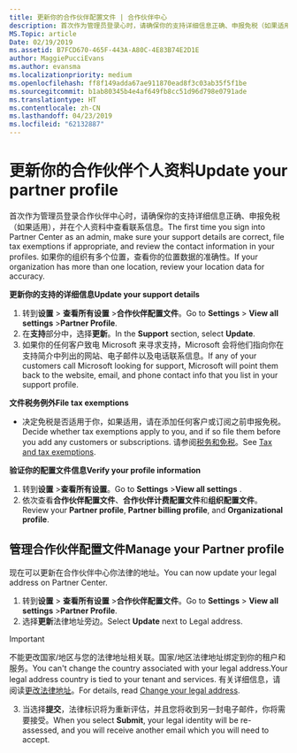```yaml
---
title: 更新你的合作伙伴配置文件 | 合作伙伴中心
description: 首次作为管理员登录心时，请确保你的支持详细信息正确、申报免税（如果适用），并在个人资料中查看联系信息。
MS.Topic: article
Date: 02/19/2019
ms.assetid: B7FCD670-465F-443A-A80C-4E83B74E2D1E
author: MaggiePucciEvans
ms.author: evansma
ms.localizationpriority: medium
ms.openlocfilehash: ff8f149adda67ae911870ead8f3c03ab35f5f1be
ms.sourcegitcommit: b1ab80345b4e4af649fb8cc51d96d798e0791ade
ms.translationtype: HT
ms.contentlocale: zh-CN
ms.lasthandoff: 04/23/2019
ms.locfileid: "62132887"
---
```

# <a name="update-your-partner-profile"></a><span data-ttu-id="3fc73-103">更新你的合作伙伴个人资料</span><span class="sxs-lookup"><span data-stu-id="3fc73-103">Update your partner profile</span></span>


<span data-ttu-id="3fc73-104">首次作为管理员登录合作伙伴中心时，请确保你的支持详细信息正确、申报免税（如果适用），并在个人资料中查看联系信息。</span><span class="sxs-lookup"><span data-stu-id="3fc73-104">The first time you sign into Partner Center as an admin, make sure your support details are correct, file tax exemptions if appropriate, and review the contact information in your profiles.</span></span> <span data-ttu-id="3fc73-105">如果你的组织有多个位置，查看你的位置数据的准确性。</span><span class="sxs-lookup"><span data-stu-id="3fc73-105">If your organization has more than one location, review your location data for accuracy.</span></span>

<span data-ttu-id="3fc73-106">**更新你的支持的详细信息**</span><span class="sxs-lookup"><span data-stu-id="3fc73-106">**Update your support details**</span></span>

1.  <span data-ttu-id="3fc73-107">转到**设置** &gt; **查看所有设置** &gt;**合作伙伴配置文件**。</span><span class="sxs-lookup"><span data-stu-id="3fc73-107">Go to **Settings** &gt; **View all settings** &gt;**Partner Profile**.</span></span>
2.  <span data-ttu-id="3fc73-108">在**支持**部分中，选择**更新**。</span><span class="sxs-lookup"><span data-stu-id="3fc73-108">In the **Support** section, select **Update**.</span></span>
3.  <span data-ttu-id="3fc73-109">如果你的任何客户致电 Microsoft 来寻求支持，Microsoft 会将他们指向你在支持简介中列出的网站、电子邮件以及电话联系信息。</span><span class="sxs-lookup"><span data-stu-id="3fc73-109">If any of your customers call Microsoft looking for support, Microsoft will point them back to the website, email, and phone contact info that you list in your support profile.</span></span>

<span data-ttu-id="3fc73-110">**文件税务例外**</span><span class="sxs-lookup"><span data-stu-id="3fc73-110">**File tax exemptions**</span></span>

-   <span data-ttu-id="3fc73-111">决定免税是否适用于你，如果适用，请在添加任何客户或订阅之前申报免税。</span><span class="sxs-lookup"><span data-stu-id="3fc73-111">Decide whether tax exemptions apply to you, and if so file them before you add any customers or subscriptions.</span></span> <span data-ttu-id="3fc73-112">请参阅[税务和免税](tax-and-tax-exemptions.md)。</span><span class="sxs-lookup"><span data-stu-id="3fc73-112">See [Tax and tax exemptions](tax-and-tax-exemptions.md).</span></span>

<span data-ttu-id="3fc73-113">**验证你的配置文件信息**</span><span class="sxs-lookup"><span data-stu-id="3fc73-113">**Verify your profile information**</span></span>

1.  <span data-ttu-id="3fc73-114">转到**设置** &gt;**查看所有设置**。</span><span class="sxs-lookup"><span data-stu-id="3fc73-114">Go to **Settings** &gt;**View all settings** .</span></span> 
2.  <span data-ttu-id="3fc73-115">依次查看**合作伙伴配置文件**、**合作伙伴计费配置文件**和**组织配置文件**。</span><span class="sxs-lookup"><span data-stu-id="3fc73-115">Review your **Partner profile**, **Partner billing profile**, and **Organizational profile**.</span></span>

## <a name="manage-your-partner-profile"></a><span data-ttu-id="3fc73-116">管理合作伙伴配置文件</span><span class="sxs-lookup"><span data-stu-id="3fc73-116">Manage your Partner profile</span></span> 

<span data-ttu-id="3fc73-117">现在可以更新在合作伙伴中心你法律的地址。</span><span class="sxs-lookup"><span data-stu-id="3fc73-117">You can now update your legal address on Partner Center.</span></span>

1. <span data-ttu-id="3fc73-118">转到**设置** &gt; **查看所有设置** &gt;**合作伙伴配置文件**。</span><span class="sxs-lookup"><span data-stu-id="3fc73-118">Go to **Settings** &gt; **View all settings** &gt;**Partner Profile**.</span></span>
2. <span data-ttu-id="3fc73-119">选择**更新**法律地址旁边。</span><span class="sxs-lookup"><span data-stu-id="3fc73-119">Select **Update** next to Legal address.</span></span> 

>[!Important]
><span data-ttu-id="3fc73-120">不能更改国家/地区与您的法律地址相关联。国家/地区法律地址绑定到你的租户和服务。</span><span class="sxs-lookup"><span data-stu-id="3fc73-120">You can't change the country associated with your legal address.Your legal address country is tied to your tenant and services.</span></span> <span data-ttu-id="3fc73-121">有关详细信息，请阅读[更改法律地址](https://docs.microsoft.com/office365/admin/manage/change-address-contact-and-more?view=o365-worldwide)。</span><span class="sxs-lookup"><span data-stu-id="3fc73-121">For details, read [Change your legal address](https://docs.microsoft.com/office365/admin/manage/change-address-contact-and-more?view=o365-worldwide).</span></span>

3. <span data-ttu-id="3fc73-122">当选择**提交**，法律标识将为重新评估，并且您将收到另一封电子邮件，你将需要接受。</span><span class="sxs-lookup"><span data-stu-id="3fc73-122">When you select **Submit**, your legal identity will be re-assessed, and you will receive another email which you will need to accept.</span></span>



 



